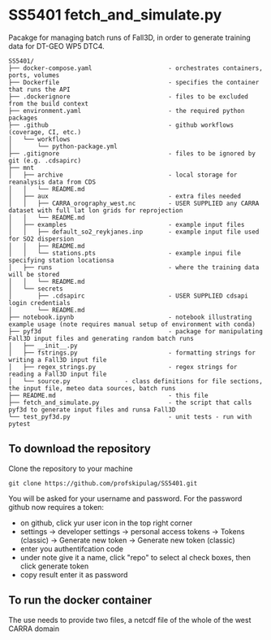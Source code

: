 # SS5401 fetch_and_simulate.py
Pacakge for managing batch runs of Fall3D, in order to generate training data for DT-GEO WP5 DTC4.



    SS5401/
    ├── docker-compose.yaml                     - orchestrates containers, ports, volumes
    ├── Dockerfile                              - specifies the container that runs the API
    ├── .dockerignore                           - files to be excluded from the build context
    ├── environment.yaml                        - the required python packages
    ├── .github                                 - github workflows (coverage, CI, etc.)
    │   └── workflows
    │       └── python-package.yml
    ├── .gitignore                              - files to be ignored by git (e.g. .cdsapirc)
    ├── mnt
    │   ├── archive                             - local storage for reanalysis data from CDS
    │   │   └── README.md
    │   ├── aux                                 - extra files needed
    │   │   ├── CARRA_orography_west.nc         - USER SUPPLIED any CARRA dataset with full lat lon grids for reprojection    
    │   │   └── README.md
    │   ├── examples                            - example input files
    │   │   ├── default_so2_reykjanes.inp       - example input file used for SO2 dispersion
    │   │   ├── README.md
    │   │   └── stations.pts                    - example inpui file specifying station locationsa
    │   ├── runs                                - where the training data will be stored
    │   │   └── README.md
    │   └── secrets
    │       ├── .cdsapirc                       - USER SUPPLIED cdsapi login credentials 
    │       └── README.md
    ├── notebook.ipynb                          - notebook illustrating example usage (note requires manual setup of environment with conda)
    ├── pyf3d                                   - package for manipulating Fall3D input files and generating random batch runs
    │   ├── __init__.py
    │   ├── fstrings.py                         - formatting strings for writing a Fall3D input file
    │   ├── regex_strings.py                    - regex strings for reading a Fall3D input file
    │   └── source.py				- class definitions for file sections, the input file, meteo data sources, batch runs
    ├── README.md                               - this file
    ├── fetch_and_simulate.py                   - the script that calls pyf3d to generate input files and runsa Fall3D
    └── test_pyf3d.py                           - unit tests - run with pytest



## To download the repository
Clone the repository to your machine

    git clone https://github.com/profskipulag/SS5401.git

You will be asked for your username and password. For the password github now requires a token:
- on github, click yur user icon in the top right corner
- settings -> developer settings -> personal access tokens -> Tokens (classic) -> Generate new token -> Generate new token (classic) 
- enter you authentifcation code
- under note give it a name, click "repo" to select al check boxes, then click generate token
- copy result enter it as password

## To run the docker container
The use needs to provide two files, a netcdf file of the whole of the west CARRA domain
